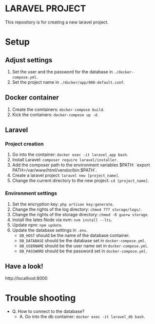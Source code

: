 # LARAVEL PROJECT
This repository is for creating a new laravel project.

# Setup
## Adjust settings
1. Set the user and the password for the database in `./docker-compose.yml`.
2. Set the project name in `./docker/app/000-default.conf`.

## Docker container
1. Create the comtainers: `docker-compose build`.
2. Kick the containers: `docker-compose up -d`.

## Laravel
### Project creation
1. Go into the container: `docker exec -it laravel_app bash`.
2. Install Laravel: `composer require laravel/installer`.
3. Add the composer path to the environment variables $PATH: `export PATH=/var/www/html/vendor/bin:$PATH`.
4. Create a laravel project: `laravel new [project_name]`.
5. Change the current directory to the new project: `cd [project_name]`.

### Environment settings
1. Set the encryption key: `php artisan key:generate`.
2. Change the rights of the log directory: `chmod 777 storage/logs/`.
3. Change the rights of the storage directory: `chmod -R guo+w storage`.
4. Install the lates Node via nvm: `nvm install --lts`.
5. Update npm: `npm update`.
6. Update the database settings in `.env`.
    - `DB_HOST` should be the name of the database container.
    - `DB_DATABASE` should be the database set in `docker-compose.yml`.
    - `DB_USERNAME` should be the user name set in `docker-compose.yml`.
    - `DB_PASSWORD` should be the password set in `docker-compose.yml`.

## Have a look!
http://localhost:8000

# Trouble shooting
- Q. How to connect to the database?
    - A. Go into the db container: `docker exec -it laravel_db bash`.

